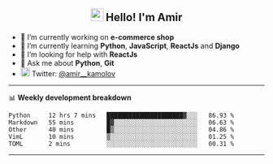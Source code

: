 <h2 align="center"><img src="https://media.giphy.com/media/hvRJCLFzcasrR4ia7z/giphy.gif" width="25px"> Hello! I'm Amir</h2>

- 🔭 I’m currently working on **e-commerce shop**
- 🌱 I’m currently learning **Python**, **JavaScript**, **ReactJs** and **Django**
- 🤔 I’m looking for help with **ReactJs**
- 💬 Ask me about **Python**, **Git**
- <img alt="Amir Kamolov | Twitter" width="18px" src="https://raw.githubusercontent.com/peterthehan/peterthehan/master/assets/twitter.svg" /> Twitter: [@amir__kamolov ](https://twitter.com/amir__kamolov)

---

📊 **Weekly development breakdown**
<!--START_SECTION:waka-->
```text
Python     12 hrs 7 mins   █████████████████████▓░░░   86.93 % 
Markdown   55 mins         █▓░░░░░░░░░░░░░░░░░░░░░░░   06.63 % 
Other      40 mins         █▒░░░░░░░░░░░░░░░░░░░░░░░   04.86 % 
VimL       10 mins         ▒░░░░░░░░░░░░░░░░░░░░░░░░   01.25 % 
TOML       2 mins          ░░░░░░░░░░░░░░░░░░░░░░░░░   00.31 % 
```
<!--END_SECTION:waka-->

---
